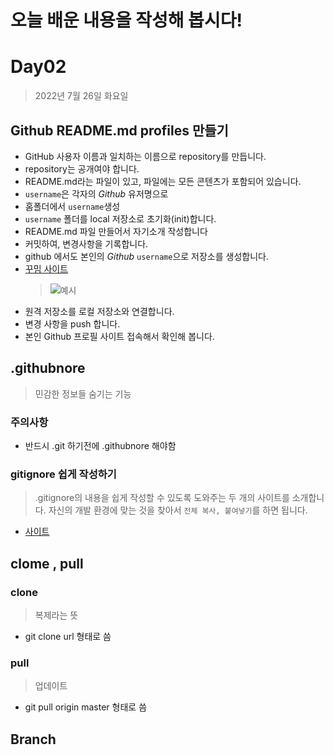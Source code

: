 # 오늘 배운 내용을 작성해 봅시다!

# Day02
>2022년 7월 26일 화요일

## Github README.md profiles 만들기
- GitHub 사용자 이름과 일치하는 이름으로 repository를 만듭니다.
- repository는 공개여야 합니다.
- README.md라는 파일이 있고, 파일에는 모든 콘텐츠가 포함되어 있습니다.
- `username`은 각자의 *Github* 유저명으로
- 홈폴더에서 `username`생성
-  `username` 폴더를 local 저장소로 초기화(init)합니다.
-  README.md 파일 만들어서 자기소개 작성합니다
-  커밋하여, 변경사항을 기록합니다.
-  github 에서도 본인의 *Github* `username`으로 저장소를 생성합니다.
-  [꾸밈 사이트](https://github.com/anuraghazra/github-readme-stats)
   >![예시](https://hphk-edu.notion.site/image/https%3A%2F%2Fs3-us-west-2.amazonaws.com%2Fsecure.notion-static.com%2F0b586a0f-f687-4ca5-a0cc-dc77e7dd453c%2F%E1%84%89%E1%85%B3%E1%84%8F%E1%85%B3%E1%84%85%E1%85%B5%E1%86%AB%E1%84%89%E1%85%A3%E1%86%BA_2022-04-13_%E1%84%8B%E1%85%A9%E1%84%92%E1%85%AE_9.36.48.png?table=block&id=34c05fa4-ae9b-4b5a-be31-da0932ca6eb8&spaceId=f7ab64f0-6613-4035-b609-06b6865d9b61&width=1150&userId=&cache=v2)
- 원격 저장소를 로컬 저장소와 연결합니다.
-  변경 사항을 push 합니다.
-   본인 Github 프로필 사이트 접속해서 확인해 봅니다.


## .githubnore
>민감한 정보들 숨기는 기능

### 주의사항
- 반드시 .git 하기전에 .githubnore 해야함


### gitignore 쉽게 작성하기

> .gitignore의 내용을 쉽게 작성할 수 있도록 도와주는 두 개의 사이트를 소개합니다.
자신의 개발 환경에 맞는 것을 찾아서 `전체 복사, 붙여넣기`를 하면 됩니다.

- [사이트](https://gitignore.io/)


## clome , pull

### clone
>복제라는 뜻

- git clone url 형태로 씀

### pull
>업데이트 

- git pull origin master 형태로 씀

## Branch


